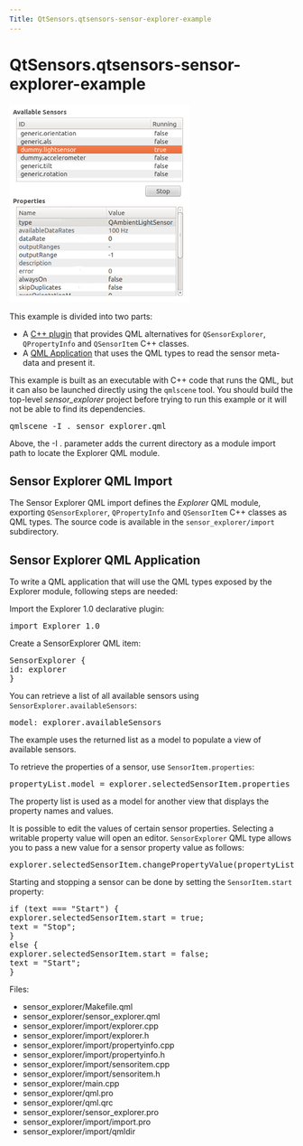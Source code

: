 ```yaml
---
Title: QtSensors.qtsensors-sensor-explorer-example
---
```


# QtSensors.qtsensors-sensor-explorer-example

<span class="subtitle"></span>
<!-- $$$sensor_explorer-description -->
<p class="centerAlign"><img src="../../../media/qtsensors-examples-explorer.png" alt="" /></p><p>This example is divided into two parts:</p>
<ul>
<li>A <a href="https://developer.ubuntu.comapps/qml/sdk-15.04.6/QtSensors.sensor_explorer/#sensor-explorer-qml-import">C++ plugin</a> that provides QML alternatives for <code>QSensorExplorer</code>, <code>QPropertyInfo</code> and <code>QSensorItem</code> C++ classes.</li>
<li>A <a href="https://developer.ubuntu.comapps/qml/sdk-15.04.6/QtSensors.sensor_explorer/#sensor-explorer-qml-application">QML Application</a> that uses the QML types to read the sensor meta-data and present it.</li>
</ul>
<p>This example is built as an executable with C++ code that runs the QML, but it can also be launched directly using the <code>qmlscene</code> tool. You should build the top-level <i>sensor_explorer</i> project before trying to run this example or it will not be able to find its dependencies.</p>
<pre class="cpp">qmlscene <span class="operator">-</span>I <span class="operator">.</span> sensor_explorer<span class="operator">.</span>qml</pre>
<p>Above, the -I . parameter adds the current directory as a module import path to locate the Explorer QML module.</p>
<h2 id="sensor-explorer-qml-import">Sensor Explorer QML Import</h2>
<p>The Sensor Explorer QML import defines the <i>Explorer</i> QML module, exporting <code>QSensorExplorer</code>, <code>QPropertyInfo</code> and <code>QSensorItem</code> C++ classes as QML types. The source code is available in the <code>sensor_explorer/import</code> subdirectory.</p>
<h2 id="sensor-explorer-qml-application">Sensor Explorer QML Application</h2>
<p>To write a QML application that will use the QML types exposed by the Explorer module, following steps are needed:</p>
<p>Import the Explorer 1.0 declarative plugin:</p>
<pre class="qml">import Explorer 1.0</pre>
<p>Create a SensorExplorer QML item:</p>
<pre class="qml"><span class="type">SensorExplorer</span> {
<span class="name">id</span>: <span class="name">explorer</span>
}</pre>
<p>You can retrieve a list of all available sensors using <code>SensorExplorer.availableSensors</code>:</p>
<pre class="qml"><span class="name">model</span>: <span class="name">explorer</span>.<span class="name">availableSensors</span></pre>
<p>The example uses the returned list as a model to populate a view of available sensors.</p>
<p>To retrieve the properties of a sensor, use <code>SensorItem.properties</code>:</p>
<pre class="qml"><span class="name">propertyList</span>.<span class="name">model</span> <span class="operator">=</span> <span class="name">explorer</span>.<span class="name">selectedSensorItem</span>.<span class="name">properties</span></pre>
<p>The property list is used as a model for another view that displays the property names and values.</p>
<p>It is possible to edit the values of certain sensor properties. Selecting a writable property value will open an editor. <code>SensorExplorer</code> QML type allows you to pass a new value for a sensor property value as follows:</p>
<pre class="qml"><span class="name">explorer</span>.<span class="name">selectedSensorItem</span>.<span class="name">changePropertyValue</span>(<span class="name">propertyList</span>.<span class="name">selectedItem</span>, <span class="name">loaderEditor</span>.<span class="name">item</span>.<span class="name">text</span>);</pre>
<p>Starting and stopping a sensor can be done by setting the <code>SensorItem.start</code> property:</p>
<pre class="qml"><span class="keyword">if</span> (<span class="name">text</span> <span class="operator">===</span> <span class="string">&quot;Start&quot;</span>) {
<span class="name">explorer</span>.<span class="name">selectedSensorItem</span>.<span class="name">start</span> <span class="operator">=</span> <span class="number">true</span>;
<span class="name">text</span> <span class="operator">=</span> <span class="string">&quot;Stop&quot;</span>;
}
<span class="keyword">else</span> {
<span class="name">explorer</span>.<span class="name">selectedSensorItem</span>.<span class="name">start</span> <span class="operator">=</span> <span class="number">false</span>;
<span class="name">text</span> <span class="operator">=</span> <span class="string">&quot;Start&quot;</span>;
}</pre>
<p>Files:</p>
<ul>
<li>sensor_explorer/Makefile.qml</li>
<li>sensor_explorer/sensor_explorer.qml</li>
<li>sensor_explorer/import/explorer.cpp</li>
<li>sensor_explorer/import/explorer.h</li>
<li>sensor_explorer/import/propertyinfo.cpp</li>
<li>sensor_explorer/import/propertyinfo.h</li>
<li>sensor_explorer/import/sensoritem.cpp</li>
<li>sensor_explorer/import/sensoritem.h</li>
<li>sensor_explorer/main.cpp</li>
<li>sensor_explorer/qml.pro</li>
<li>sensor_explorer/qml.qrc</li>
<li>sensor_explorer/sensor_explorer.pro</li>
<li>sensor_explorer/import/import.pro</li>
<li>sensor_explorer/import/qmldir</li>
</ul>
<!-- @@@sensor_explorer -->
